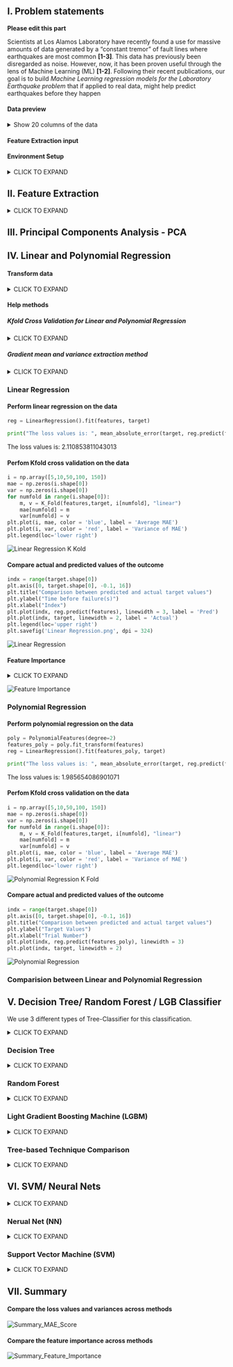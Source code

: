 ## I. Problem statements
**Please edit this part**

Scientists at Los Alamos Laboratory have recently found a use for massive amounts of data generated by a “constant tremor” of fault lines where earthquakes are most common **[1-3]**. This data has previously been disregarded as noise. However, now, it has been proven useful through the lens of Machine Learning (ML) **[1-2]**. Following their recent publications, our goal is to build _Machine Learning regression models for the Laboratory Earthquake problem_ that if applied to real data, might help predict earthquakes before they happen

#### Data preview

<details><summary>Show 20 columns of the data</summary>
<p>


| acoustic_data | time_to_failure |   |
|---------------|-----------------|---|
| 8             | 1.2148          |   |
| 7             | 1.2148          |   |
| 7             | 1.2148          |   |
| 4             | 1.2148          |   |
| 3             | 1.2148          |   |
| 7             | 1.2148          |   |
| 5             | 1.2148          |   |
| -1            | 1.2148          |   |
| 2             | 1.2148          |   |
| 9             | 1.2148          |   |
| 5             | 1.2148          |   |
| 6             | 1.2148          |   |
| 7             | 1.2148          |   |
| 6             | 1.2148          |   |
| 7             | 1.2148          |   |
| 2             | 1.2148          |   |
| 5             | 1.2148          |   |
| 7             | 1.2148          |   |
| 4             | 1.2148          |   |
| 7             | 1.2148          |   |

</p>
</details>

#### Feature Extraction input
#### Environment Setup
<details><summary>CLICK TO EXPAND</summary>
<p>
  
```python
import os
from scipy import ndimage, misc
from matplotlib import pyplot as plt
import numpy as np
import pandas as pd
from sklearn.datasets import load_boston, load_diabetes, load_digits, load_breast_cancer
from keras.datasets import mnist
from sklearn.linear_model import LinearRegression
from sklearn.preprocessing import PolynomialFeatures
from sklearn.linear_model import Ridge
from sklearn.metrics import mean_absolute_error
from sklearn import datasets, linear_model
from sklearn.model_selection import train_test_split
from sklearn.model_selection import KFold
import statistics 
```

</p>
</details>

## II. Feature Extraction
<details><summary>CLICK TO EXPAND</summary>
<p>

From the 150_000 acoustic data containing “random” number, we transform this entire time-series window (each has 150_000 data) into 16 statistical features. The features is selected based on the following public release:
[link1](https://www.kaggle.com/c/LANL-Earthquake-Prediction/discussion/94390#latest-554034)
[link2](https://www.kaggle.com/gpreda/lanl-earthquake-eda-and-prediction)
[link3](https://www.kaggle.com/artgor/seismic-data-eda-and-baseline)


### Feature definitions

![Feature Extraction Concept](https://github.com/hoangtung167/cx4240/blob/master/Graphs/Feature_Extraction_Concept.png)

**Basic features (4 features) 
‘Index’, ‘mean’, ‘std’, ‘skew’**  
From 150_000 data, we report the time when the signal is recorded (‘Index’), a single mean value (‘mean’), standard deviation (‘std’), and skew (‘skew’).

<details><summary>CLICK TO EXPAND</summary>
<p>
  
```python

def generate_feature_basic(seg_id, seg, X):
    xc = pd.Series(seg['acoustic_data'].values)
    
    X.loc[seg_id, 'index'] = seg_id
    X.loc[seg_id, 'mean'] = xc.mean()
    X.loc[seg_id,'std'] = xc.std()
    #X.loc[seg_id, 'kurt'] = xc.kurtosis()
    X.loc[seg_id, 'skew'] = xc.skew()
```

</p>
</details>

**Fast Fourier Transform (4 features)
‘FFT_mean_imag’, ‘FFT_mean_real’, ‘FFT_std_max’, ‘FFT_std_real’**

Transform the time-domain signal into frequency-domain signal. Since it is complex number in the frequency-domain, I separate them into real and imaginary parts, each is reported with its mean and standard deviation

<details><summary>CLICK TO EXPAND</summary>
<p>
  
```python
def generate_feature_FFT(seg_id, seg, X):
    xc = pd.Series(seg['acoustic_data'].values)
    zc = np.fft.fft(xc)
    realFFT, imagFFT = np.real(zc), np.imag(zc)
    
    X.loc[seg_id, 'FFT_mean_real'] = realFFT.mean()
    X.loc[seg_id, 'FFT_mean_imag'] = imagFFT.mean()
    X.loc[seg_id, 'FFT_std_real'] = realFFT.std()
    X.loc[seg_id, 'FFT_std_max'] = realFFT.max()
```

</p>
</details>

**Rolling windows (6 features) 
‘Roll_mean_absDiff’,‘Roll_mean_p05’,‘Roll_std_absDiff’,‘Roll_std_p05’,‘Roll_std_p30’,‘Roll_std_p60’**  

From the 150_000 data, we choose a rolling window size = 100, at each window, we calculate the mean and standard deviation of each window. We use the numpy percentile function to calculate 5%,30%, 60% of the standard deviation (‘Roll_std_p05’,‘Roll_std_p30’,‘Roll_std_p60’), the top 5% of the mean, the mean of the gradient of these vectors (‘Roll_mean_absDiff’, ‘Roll_std_absDiff’).


<details><summary>CLICK TO EXPAND</summary>
<p>
  
```python
def generate_feature_Roll(seg_id, seg, X):
    xc = pd.Series(seg['acoustic_data'].values)
    
    windows = 100
    x_roll_std = xc.rolling(windows).std().dropna().values
    x_roll_mean = xc.rolling(windows).mean().dropna().values
    
    X.loc[seg_id, 'Roll_std_p05'] = np.percentile(x_roll_std, 5)
    X.loc[seg_id, 'Roll_std_p30'] = np.percentile(x_roll_std,30)
    X.loc[seg_id, 'Roll_std_p60'] = np.percentile(x_roll_std,60)
    X.loc[seg_id, 'Roll_std_absDiff'] = np.mean(np.diff(x_roll_std))
    
    X.loc[seg_id, 'Roll_mean_p05'] = np.percentile(x_roll_mean, 5)
    X.loc[seg_id, 'Roll_mean_absDiff'] = np.mean(np.diff(x_roll_mean))
```

</p>
</details>

**Mel-frequency cepstral coefficients (2 features)
‘MFCC_mean02’ ‘MFCC_mean16’)**
We use the Librosa toolbox to calculate the Mel-frequency cepstral coefficients of the 2nd and 16th components. 

<details><summary>CLICK TO EXPAND</summary>
<p>
  
```python
def generate_feature_Melfrequency(seg_id, seg, X):
    xc = seg['acoustic_data'].values
    mfcc = librosa.feature.mfcc(xc.astype(np.float64))
    mfcc_mean = mfcc.mean(axis = 1)
    
    X.loc[seg_id, 'MFCC_mean02'] = mfcc_mean[2]
    X.loc[seg_id, 'MFCC_mean16'] = mfcc_mean[16]
```

</p>
</details>

### Feature Extractions for training data

Since the training data is a large csv file (9.5GB), which exceeds the computation capability of our laptop, we use the pandas with `chunksize = 150000` to load one time-series windown at one. At each time window, 150_000 input data is transformed into 16 dimensional vectors (16 features) and append to input dataframe. The target is the `time before failure` is also appended to a separate dataframe.

<details><summary>CLICK TO EXPAND</summary>
<p>
  
```python

chunksize = 150000
CsvFileReader = pd.read_csv('train.csv', chunksize = chunksize)
X, y = pd.DataFrame(), pd.DataFrame()

for seg_id, seg in tqdm_notebook(enumerate(CsvFileReader)):
    y.loc[seg_id, 'target'] = seg['time_to_failure'].values[-1]
    generate_feature_basic(seg_id, seg, X)
    generate_feature_FFT(seg_id, seg, X)
    generate_feature_Roll(seg_id, seg, X)
    generate_feature_Melfrequency(seg_id, seg, X)

X.to_csv('extract_train_Jul08.csv')
y.to_csv('extract_label_Jul08.csv')
```

</p>
</details>

The resulting table is as follows:

|    | index | mean     | std      | skew     | FFT_mean_real | FFT_mean_imag | FFT_std_real | FFT_std_max | Roll_std_p05 | Roll_std_p30 | Roll_std_p60 | Roll_std_absDiff | Roll_mean_p05 | Roll_mean_absDiff | MFCC_mean02 | MFCC_mean16 |
|----|-------|----------|----------|----------|---------------|---------------|--------------|-------------|--------------|--------------|--------------|------------------|---------------|-------------------|-------------|-------------|
| 0  | 0     | 4.884113 | 5.101106 | -0.02406 | 12            | -1.70E-15     | 2349.811     | 732617      | 2.475639     | 2.848551     | 3.367387     | -5.24E-06        | 4.16          | -2.40E-06         | -26.0598    | 5.51279     |
| 1  | 1     | 4.725767 | 6.588824 | 0.390561 | 5             | 1.84E-15      | 2566.032     | 708865      | 2.475965     | 2.847842     | 3.38893      | -4.87E-07        | 4.05          | -7.34E-07         | -26.4857    | 5.695142    |
| 2  | 2     | 4.906393 | 6.967397 | 0.217391 | 5             | 4.85E-16      | 2683.549     | 735959      | 2.538591     | 2.942616     | 3.589814     | 5.39E-06         | 4.14          | 5.07E-06          | -26.484     | 5.620199    |
| 3  | 3     | 4.90224  | 6.922305 | 0.757278 | 5             | -1.07E-15     | 2685.789     | 735336      | 2.496442     | 2.863141     | 3.442515     | -8.68E-06        | 4.16          | -5.34E-07         | -25.5651    | 5.241189    |
| 4  | 4     | 4.90872  | 7.30111  | 0.064531 | 12            | -1.46E-16     | 2761.716     | 736308      | 2.491521     | 2.863405     | 3.404453     | 1.54E-06         | 4.21          | 6.67E-07          | -24.8474    | 5.114833    |
| 5  | 5     | 4.913513 | 5.434111 | -0.1007  | 14            | 3.88E-16      | 2420.968     | 737027      | 2.518196     | 2.89498      | 3.404379     | -1.10E-05        | 4.19          | -4.34E-06         | -27.2839    | 5.498871    |
| 6  | 6     | 4.85566  | 5.687823 | 0.20881  | -4.46E-15     | -5.82E-16     | 2437.524     | 728349      | 2.506638     | 2.879464     | 3.463679     | -2.79E-06        | 4.19          | -1.60E-06         | -27.8118    | 5.953215    |
| 7  | 7     | 4.505427 | 5.854512 | -0.17633 | 3             | -1.33E-16     | 2361.259     | 675814      | 2.470411     | 2.811574     | 3.222396     | 2.19E-06         | 3.87          | 3.80E-06          | -24.9011    | 5.303046    |
| 8  | 8     | 4.717833 | 7.789643 | -0.16017 | 1             | -8.61E-16     | 2805.303     | 707675      | 2.572799     | 2.998636     | 3.747848     | -8.07E-06        | 4             | -1.80E-06         | -28.1274    | 5.274542    |
| 9  | 9     | 4.73096  | 6.890459 | 0.150779 | 5             | 4.85E-16      | 2620.174     | 709644      | 2.51611      | 2.915285     | 3.575718     | -4.13E-06        | 4.01          | 7.14E-06          | -27.4852    | 5.983643    |
| 10 | 10    | 4.582873 | 6.157272 | 1.572985 | 3             | 1.16E-15      | 2452.427     | 687431      | 2.483786     | 2.858197     | 3.409716     | 1.87E-07         | 3.87          | -5.47E-06         | -26.2505    | 5.390637    |

### Visualization of 16 features

<details><summary>CLICK TO EXPAND</summary>
<p>
  
```python
X1, y1 = X.iloc[500:1000], y.iloc[500:1000]

plt.figure(figsize=(15, 15))
for i, col in enumerate(X.columns):
    ax1 = plt.subplot(4, 4, i + 1)
    plt.plot(X1[col], color='blue');plt.title(col);ax1.set_ylabel(col, color='b')
    ax2 = ax1.twinx(); plt.plot(y1, color='g'); ax2.set_ylabel('time_to_failure', color='g')
    ax1.legend(loc= 2);ax2.legend(['time_to_failure'], loc=1)
plt.subplots_adjust(wspace=0.5, hspace=0.3)
```

</p>
</details>

 ![Feature Visualization](https://github.com/hoangtung167/cx4240/blob/master/Graphs/Feature_Visualization.png)
 
 ### Load the test data and Visualize

The test data does not provide the information on the time when the data is recorded. We believe this information is encoded inside the segment ID in heximal form. Nonetheless, we can make the prediction with the rest of 15 features.

<details><summary>CLICK TO EXPAND</summary>
<p>
  
```python
submission = pd.read_csv('sample_submission.csv', index_col='seg_id')
X_test = pd.DataFrame()
plt.figure(figsize=(16,10))
plt.subplots_adjust(wspace=0.5, hspace=0.6)
for ii,seg_name in tqdm_notebook(enumerate(submission.index)):
    seg = pd.read_csv('test/{}.csv'.format(seg_name))
    generate_feature_basic(seg_name, seg, X_test)
    generate_feature_FFT(seg_name, seg,  X_test)
    generate_feature_Roll(seg_name, seg,  X_test)
    generate_feature_Melfrequency(seg_name, seg,  X_test)
    
    if ii<18:
        ax1 = plt.subplot(3, 6, ii + 1)
        plt.plot(seg['acoustic_data'].values, color='blue')
        plt.title(seg_name)
X.to_csv('extract_test_Jul08.csv')
```

</p>
</details>


 ![Test_Signal_Visualization](https://github.com/hoangtung167/cx4240/blob/master/Graphs/Test_set_visualization.png)

</p>
</details>


## III. Principal Components Analysis - PCA

## IV. Linear and Polynomial Regression 
#### Transform data
<details><summary>CLICK TO EXPAND</summary>
<p>
  
```python
target = pd.read_csv("extract_label_Jul08.csv", delimiter = ',')
target = target.as_matrix()
target = target[:,1]

features = pd.read_csv("extract_train_Jul08.csv", delimiter = ',')
features = features.as_matrix()
features = features[:, 1:17]
```

</p>
</details>

#### Help methods
##### Kfold Cross Validation for Linear and Polynomial Regression
<details><summary>CLICK TO EXPAND</summary>
<p>
  
```python
def K_Fold(features, target, numfolds, classifier):

    kf = KFold(n_splits=numfolds)
    kf.get_n_splits(features)

    i = 0
    mae = np.zeros(numfolds-1)
    coef = np.zeros([numfolds-1, 16])
    for train_index, test_index in kf.split(features):
        features_train, features_test = features[train_index], features[test_index]
        target_train, target_test = target[train_index], target[test_index]
    
        poly = PolynomialFeatures(degree=2)
        features_poly_train = features_train 
        features_poly_test = features_test
        if classifier == "polynomial" :
            features_poly_train = poly.fit_transform(features_train)
            features_poly_test = poly.fit_transform(features_test)
        elif classifier == "linear":
            features_poly_train = features_train 
            features_poly_test = features_test
        
        reg = LinearRegression().fit(features_poly_train, target_train)
        if classifier == "linear":
            if (i < numfolds - 1): 
                coef[i, :] = reg.coef_.reshape(1, 16)
        i = i+1
        if (i < numfolds):
            mae[i-1] = mean_absolute_error(target_test, reg.predict(features_poly_test))
            
    avrmae = (sum(mae)/(numfolds-1))
    var = (statistics.variance(mae))
    return avrmae, var, coef
```

</p>
</details>

##### Gradient mean and variance extraction method

<details><summary>CLICK TO EXPAND</summary>
<p>

```python
def mv(coefmat):
    mean = np.zeros(coefmat.shape[1])
    var = np.zeros(coefmat.shape[1])
    for i in range(coefmat.shape[1]):
        mean[i] = np.mean(coefmat[:, i])
        var[i] = np.std(coefmat[:, i])
    return mean, var
```

</p>
</details>

### Linear Regression

#### Perform linear regression on the data

```python
reg = LinearRegression().fit(features, target)

print("The loss values is: ", mean_absolute_error(target, reg.predict(features)))
```
The loss values is:  2.110853811043013

#### Perfom Kfold cross validation on the data

```python
i = np.array([5,10,50,100, 150])
mae = np.zeros(i.shape[0])
var = np.zeros(i.shape[0])
for numfold in range(i.shape[0]):
    m, v = K_Fold(features,target, i[numfold], "linear")
    mae[numfold] = m
    var[numfold] = v
plt.plot(i, mae, color = 'blue', label = 'Average MAE')
plt.plot(i, var, color = 'red', label = 'Variance of MAE')
plt.legend(loc='lower right')
```
![Linear Regression K Kold](https://github.com/hoangtung167/cx4240/blob/master/Graphs/Linear%20Regression%20K%20Fold.png)


#### Compare actual and predicted values of the outcome

```python
indx = range(target.shape[0])
plt.axis([0, target.shape[0], -0.1, 16])
plt.title("Comparison between predicted and actual target values")
plt.ylabel("Time before failure(s)")
plt.xlabel("Index")
plt.plot(indx, reg.predict(features), linewidth = 3, label = 'Pred')
plt.plot(indx, target, linewidth = 2, label = 'Actual')
plt.legend(loc='upper right')
plt.savefig('Linear Regression.png', dpi = 324)
```


![Linear Regression](https://github.com/hoangtung167/cx4240/blob/master/Graphs/Linear%20Regression.png)

#### Feature Importance

<details><summary>CLICK TO EXPAND</summary>
<p>
  
```python
fl = ['index', 'mean', 'std', 'skew', 'FFT_mean_real', 'FFT_mean_imag', 
     'FFT_std_real', 'FFT_std_max', 'Roll_std_p05', 'Roll_std_p30', 
      'Roll_std_p60', 'Roll_std_absDiff', 'Roll_mean_p05', 
      'Roll_mean_absDiff', 'MFCC_mean02', 'MFCC_mean16']
m, v, c = K_Fold(features,target, 100, "linear")
mean, error = mv(c)
## coeff = reg.coef_.shape
materials = fl
x_pos = np.arange(len(fl))
CTEs = -mean/ np.amax(-mean)
error = error/ np.amax(-mean)
# Build the plot
fig, ax = plt.subplots()
ax.bar(x_pos, CTEs, yerr=error, align='center', color = ['black', 'red', 'green', 'blue', 'cyan'], alpha=0.5, ecolor='black', capsize=10)
ax.set_ylabel('Gradient value of features')
ax.set_xticks(x_pos)
ax.set_xticklabels(materials, rotation = 'vertical')
ax.set_title('Features Importance')
ax.yaxis.grid(True)

# Save the figure and show
plt.tight_layout()
plt.savefig('bar_plot_with_error_bars.png', dpi = 324)
plt.show()
```

</p>
</details>

![Feature Importance](https://github.com/hoangtung167/cx4240/blob/master/Graphs/bar_plot_with_error_bars.png)

### Polynomial Regression
#### Perform polynomial regression on the data
 
```python
poly = PolynomialFeatures(degree=2)
features_poly = poly.fit_transform(features)
reg = LinearRegression().fit(features_poly, target)

print("The loss values is: ", mean_absolute_error(target, reg.predict(features_poly)))
```
The loss values is:  1.985654086901071

#### Perfom Kfold cross validation on the data

```python
i = np.array([5,10,50,100, 150])
mae = np.zeros(i.shape[0])
var = np.zeros(i.shape[0])
for numfold in range(i.shape[0]):
    m, v = K_Fold(features,target, i[numfold], "linear")
    mae[numfold] = m
    var[numfold] = v
plt.plot(i, mae, color = 'blue', label = 'Average MAE')
plt.plot(i, var, color = 'red', label = 'Variance of MAE')
plt.legend(loc='lower right')
```
![Polynomial Regression K Fold](https://github.com/hoangtung167/cx4240/blob/master/Graphs/Polynomial%20Regression%20K%20Fold.png)


#### Compare actual and predicted values of the outcome

```python
indx = range(target.shape[0])
plt.axis([0, target.shape[0], -0.1, 16])
plt.title("Comparison between predicted and actual target values")
plt.ylabel("Target Values")
plt.xlabel("Trial Number")
plt.plot(indx, reg.predict(features_poly), linewidth = 3)
plt.plot(indx, target, linewidth = 2)
```


![Polynomial Regression](https://github.com/hoangtung167/cx4240/blob/master/Graphs/Polynomial%20Regression.png)

### Comparision between Linear and Polynomial Regression


## V. Decision Tree/ Random Forest / LGB Classifier

We use 3 different types of Tree-Classifier for this classification.

<details><summary>CLICK TO EXPAND</summary>
<p>
  
```python
from sklearn.tree import DecisionTreeRegressor 
from sklearn.ensemble import RandomForestRegressor
import lightgbm as lgb
```

</p>
</details>

### Decision Tree

<details><summary>CLICK TO EXPAND</summary>
<p>
  
```python
model = DecisionTreeRegressor(min_samples_split = 25, random_state = 1, 
                                  criterion='mae',max_depth=5)
```

With no Index, Validation MeanAbsoluteError: Mean = 2.067 Std = 0.044

![Decision Tree without Index](https://github.com/hoangtung167/cx4240/blob/master/Graphs/DT_woIndex.png)

With Index, Validation MeanAbsoluteError: Mean = 1.717 Std = 0.083
![Decision Tree with Index](https://github.com/hoangtung167/cx4240/blob/master/Graphs/DT_withIndex.png)

</p>
</details>

### Random Forest

<details><summary>CLICK TO EXPAND</summary>
<p>
  
```python
model = RandomForestRegressor(max_depth=5,min_samples_split=9,random_state=0,
                                  n_estimators=50,criterion='mae')
```

Validation MeanAbsoluteError: Mean = 2.020 Std = 0.031

![Random Forest without Index](https://github.com/hoangtung167/cx4240/blob/master/Graphs/RF_woIndex.png)

With Index, Validation MeanAbsoluteError: Mean = 1.617 Std = 0.038
![Random Forest  with Index](https://github.com/hoangtung167/cx4240/blob/master/Graphs/RF_withIndex.png)

</p>
</details>

### Light Gradient Boosting Machine (LGBM)

<details><summary>CLICK TO EXPAND</summary>
<p>
  
```python
model = RandomForestRegressor(max_depth=5,min_samples_split=9,random_state=0,
                                  n_estimators=50,criterion='mae')
```

Validation MeanAbsoluteError: Mean = 2.024 Std = 0.033

![LGBM without Index](https://github.com/hoangtung167/cx4240/blob/master/Graphs/LGBM_woIndex.png)

Validation MeanAbsoluteError: Mean = 0.680 Std = 0.036
![LGBM  with Index](https://github.com/hoangtung167/cx4240/blob/master/Graphs/LGBM_withIndex.png)

</p>
</details>

### Tree-based Technique Comparison
<details><summary>CLICK TO EXPAND</summary>
<p>
  
Cross Validation score for 5 folds:
![Tree_score](https://github.com/hoangtung167/cx4240/blob/master/Graphs/Tree_score.png)

Features Importance:
![Tree_feature_importance](https://github.com/hoangtung167/cx4240/blob/master/Graphs/Tree_feature_importance.png)
  
</p>
</details>

## VI. SVM/ Neural Nets
<details><summary>CLICK TO EXPAND</summary>
<p>
  
```python
rom keras.models import Sequential
from keras.layers import Dense

from sklearn.svm import SVR
from sklearn.feature_selection import RFE
```

</p>
</details>

### Nerual Net (NN)
<details><summary>CLICK TO EXPAND</summary>
<p>
  
```python
model = Sequential()
model.add(Dense(32, activation='relu'))
model.add(Dense(16, activation='relu'))
model.add(Dense(1, activation='relu'))
model.compile(loss='mean_squared_error',
              optimizer='sgd',
              metrics=['accuracy'])
```

Validation MeanAbsoluteError: Mean = 2.113 Std = 0.033

![NN without Index](https://github.com/hoangtung167/cx4240/blob/master/Graphs/NN_without_Index.png)

Validation MeanAbsoluteError: Mean = 2.071 Std = 0.034
![NN with Index](https://github.com/hoangtung167/cx4240/blob/master/Graphs/NN_with_index.png)

</p>
</details>

### Support Vector Machine (SVM)
<details><summary>CLICK TO EXPAND</summary>
<p>
  
```python
model = SVR(kernel='linear')
```

Validation MeanAbsoluteError: Mean = 2.099 Std = 0.037

![SVM linear without Index](https://github.com/hoangtung167/cx4240/blob/master/Graphs/SVM_linear_withoutIndex.png)

Validation MeanAbsoluteError: Mean = 2.065 Std = 0.038
![SVM linear with Index](https://github.com/hoangtung167/cx4240/blob/master/Graphs/SVM_linear_withIndex.png)

```python
model = SVR(kernel='rbf')
```


</p>
</details>

## VII. Summary

#### Compare the loss values and variances across methods

![Summary_MAE_Score](https://github.com/hoangtung167/cx4240/blob/master/CSV%20Files/Summary_MAE_Score.png)

#### Compare the feature importance across methods

![Summary_Feature_Importance](https://github.com/hoangtung167/cx4240/blob/master/CSV%20Files/Summary_Feature_Importance.png)
